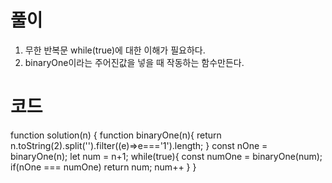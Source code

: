 # 풀이

1. 무한 반복문 while(true)에 대한 이해가 필요하다.
2. binaryOne이라는 주어진값을 넣을 때 작동하는 함수만든다.

# 코드

function solution(n) {
function binaryOne(n){
return n.toString(2).split('').filter((e)=>e==='1').length;
}
const nOne = binaryOne(n);
let num = n+1;
while(true){
const numOne = binaryOne(num);
if(nOne === numOne) return num;
num++
}
}

```js

```

